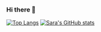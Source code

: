### Hi there 👋

[![Top Langs](https://github-readme-stats.vercel.app/api/top-langs/?username=Pixel-0&layout=compact&theme=tokyonight&langs_count=5)](https://github.com/anuraghazra/github-readme-stats)   [![Sara's GitHub stats](https://github-readme-stats.vercel.app/api?username=Pixel-0&count_private=true&show_icons=true&theme=tokyonight&include_all_commits=true)](https://github.com/anuraghazra/github-readme-stats)


